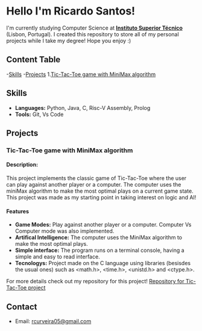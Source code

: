 # **Hello I'm Ricardo Santos!**
I'm currently studying Computer Science at [**Instituto Superior Técnico**](https://tecnico.ulisboa.pt/pt/) (Lisbon, Portugal). I created this repository to store all of my personal projects while I take my degree! Hope you enjoy :)

## **Content Table**
-[Skills](#skills)
-[Projects](#projects)
  1.[Tic-Tac-Toe game with MiniMax algorithm](#tic-tac-toe-game-with-minimax-algorithm)

## **Skills**
- **Languages:** Python, Java, C, Risc-V Assembly, Prolog
- **Tools:** Git, Vs Code

## Projects
### **Tic-Tac-Toe game with MiniMax algorithm**
#### **Description:**
This project implements the classic game of Tic-Tac-Toe where the user can play against another player or a computer. The computer uses the miniMax algorithm to make the most optimal plays on a current game state. This project was made as my starting point in taking interest on logic and AI!

#### **Features**
- **Game Modes:** Play against another player or a computer. Computer Vs Computer mode was also implemented.
- **Artifical Intelligence:** The computer uses the MiniMax algorithm to make the most optimal plays.
- **Simple interface:** The program runs on a terminal console, having a simple and easy to read interface.
- **Tecnologys:** Project made on the C language using libraries (besisdes the usual ones) such as <math.h>, <time.h>, <unistd.h> and <ctype.h>.

For more details check out my repository for this project!
[Repository for Tic-Tac-Toe project](https://github.com/ricas28/Tic-Tac-Toe-MiniMax-)

## Contact
- Email: rcurveira05@gmail.com
